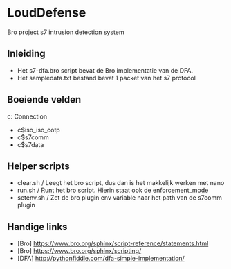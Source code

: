 # LoudDefense
Bro project s7 intrusion detection system

## Inleiding
* Het s7-dfa.bro script bevat de Bro implementatie van de DFA.
* Het sampledata.txt bestand bevat 1 packet van het s7 protocol

## Boeiende velden
c: Connection
* c$iso_iso_cotp
* c$s7comm
* c$s7data

## Helper scripts
* clear.sh / Leegt het bro script, dus dan is het makkelijk werken met nano
* run.sh / Runt het bro script. Hierin staat ook de enforcement_mode
* setenv.sh / Zet de bro plugin env variable naar het path van de s7comm plugin

## Handige links
* [Bro] https://www.bro.org/sphinx/script-reference/statements.html
* [Bro] https://www.bro.org/sphinx/scripting/
* [DFA] http://pythonfiddle.com/dfa-simple-implementation/